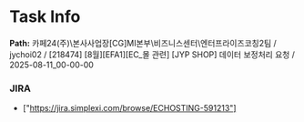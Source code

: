 # Task Info

**Path:** 카페24(주)\본사사업장\[CG]MI본부\비즈니스센터\엔터프라이즈코칭2팀 / jychoi02 / [218474] [8월][EFA1][EC_몰 관련] [JYP SHOP] 데이터 보정처리 요청 / 2025-08-11_00-00-00

### JIRA
- ["https://jira.simplexi.com/browse/ECHOSTING-591213"]

